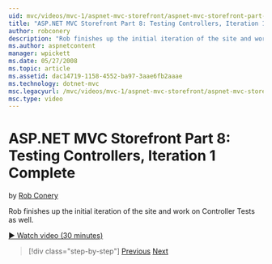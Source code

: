 ```yaml
---
uid: mvc/videos/mvc-1/aspnet-mvc-storefront/aspnet-mvc-storefront-part-8-testing-controllers-iteration-1-complete
title: "ASP.NET MVC Storefront Part 8: Testing Controllers, Iteration 1 Complete | Microsoft Docs"
author: robconery
description: "Rob finishes up the initial iteration of the site and work on Controller Tests as well."
ms.author: aspnetcontent
manager: wpickett
ms.date: 05/27/2008
ms.topic: article
ms.assetid: dac14719-1158-4552-ba97-3aae6fb2aaae
ms.technology: dotnet-mvc
msc.legacyurl: /mvc/videos/mvc-1/aspnet-mvc-storefront/aspnet-mvc-storefront-part-8-testing-controllers-iteration-1-complete
msc.type: video
---
```

ASP.NET MVC Storefront Part 8: Testing Controllers, Iteration 1 Complete
====================
by [Rob Conery](https://github.com/robconery)

Rob finishes up the initial iteration of the site and work on Controller Tests as well.

[&#9654; Watch video (30 minutes)](https://channel9.msdn.com/Blogs/ASP-NET-Site-Videos/aspnet-mvc-storefront-part-8-testing-controllers-iteration-1-complete)

> [!div class="step-by-step"]
> [Previous](aspnet-mvc-storefront-part-7-routing-and-ui-work.md)
> [Next](aspnet-mvc-storefront-part-9-the-shopping-cart.md)
